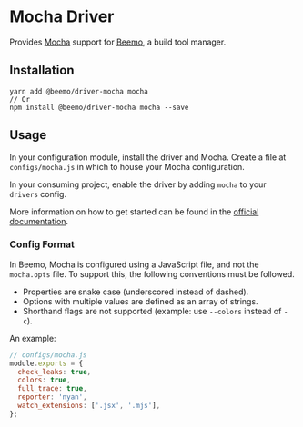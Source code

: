 # Mocha Driver

Provides [Mocha](https://github.com/facebook/mocha) support for
[Beemo](https://github.com/milesj/beemo), a build tool manager.

## Installation

```
yarn add @beemo/driver-mocha mocha
// Or
npm install @beemo/driver-mocha mocha --save
```

## Usage

In your configuration module, install the driver and Mocha. Create a file at `configs/mocha.js` in
which to house your Mocha configuration.

In your consuming project, enable the driver by adding `mocha` to your `drivers` config.

More information on how to get started can be found in the
[official documentation](https://github.com/milesj/beemo).

### Config Format

In Beemo, Mocha is configured using a JavaScript file, and not the `mocha.opts` file. To support
this, the following conventions must be followed.

* Properties are snake case (underscored instead of dashed).
* Options with multiple values are defined as an array of strings.
* Shorthand flags are not supported (example: use `--colors` instead of `-c`).

An example:

```js
// configs/mocha.js
module.exports = {
  check_leaks: true,
  colors: true,
  full_trace: true,
  reporter: 'nyan',
  watch_extensions: ['.jsx', '.mjs'],
};
```
